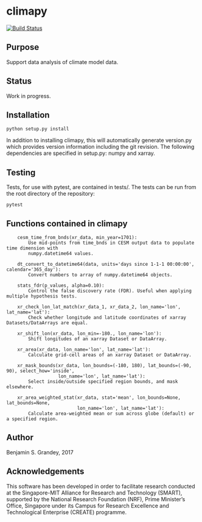 # climapy

[![Build Status](https://travis-ci.org/grandey/climapy.svg?branch=master)](https://travis-ci.org/grandey/climapy)

## Purpose
Support data analysis of climate model data.

## Status
Work in progress.

## Installation
```
python setup.py install
```
In addition to installing climapy, this will automatically generate version.py which provides
version information including the git revision.
The following dependencies are specified in setup.py: numpy and xarray.

## Testing
Tests, for use with pytest, are contained in tests/.
The tests can be run from the root directory of the repository:
```
pytest
```

## Functions contained in climapy
```
    cesm_time_from_bnds(xr_data, min_year=1701):
        Use mid-points from time_bnds in CESM output data to populate time dimension with
        numpy.datetime64 values.

    dt_convert_to_datetime64(data, units='days since 1-1-1 00:00:00', calendar='365_day'):
        Convert numbers to array of numpy.datetime64 objects.

    stats_fdr(p_values, alpha=0.10):
        Control the false discovery rate (FDR). Useful when applying multiple hypothesis tests.

    xr_check_lon_lat_match(xr_data_1, xr_data_2, lon_name='lon', lat_name='lat'):
        Check whether longitude and latitude coordinates of xarray Datasets/DataArrays are equal.

    xr_shift_lon(xr_data, lon_min=-180., lon_name='lon'):
        Shift longitudes of an xarray Dataset or DataArray.

    xr_area(xr_data, lon_name='lon', lat_name='lat'):
        Calculate grid-cell areas of an xarray Dataset or DataArray.

    xr_mask_bounds(xr_data, lon_bounds=(-180, 180), lat_bounds=(-90, 90), select_how='inside',
                   lon_name='lon', lat_name='lat'):
        Select inside/outside specified region bounds, and mask elsewhere.

    xr_area_weighted_stat(xr_data, stat='mean', lon_bounds=None, lat_bounds=None,
                          lon_name='lon', lat_name='lat'):
        Calculate area-weighted mean or sum across globe (default) or a specified region.
```

## Author
Benjamin S. Grandey, 2017

## Acknowledgements
This software has been developed in order to facilitate research conducted at the
Singapore-MIT Alliance for Research and Technology (SMART), supported by the National Research
Foundation (NRF), Prime Minister’s Office, Singapore under its Campus for Research Excellence and
Technological Enterprise (CREATE) programme.
